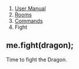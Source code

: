 <ol class="breadcrumb">
  <!-- <li><a href="#/">Rowdy Red's Java Adventures</a></li> -->
  <li><a href="#/docs/contents">User Manual</a></li>
  <li><a href="#/docs/rooms">Rooms</a></li>
  <li><a href="#/docs/commands">Commands</a></li>
  <li class="active">Fight</li>
</ol>

## me.fight(dragon);


Time to fight the Dragon. 

